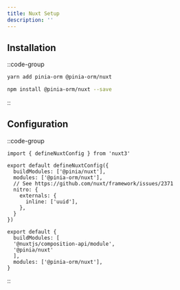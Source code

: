 ```yaml
---
title: Nuxt Setup
description: ''
---
```


## Installation

::code-group
  ```bash [Yarn]
  yarn add pinia-orm @pinia-orm/nuxt
  ```
  ```bash [NPM]
  npm install @pinia-orm/nuxt --save
  ```
::

## Configuration

::code-group
  ```ts{} [Nuxt 3]
  import { defineNuxtConfig } from 'nuxt3'
  
  export default defineNuxtConfig({
    buildModules: ['@pinia/nuxt'],
    modules: ['@pinia-orm/nuxt'],
    // See https://github.com/nuxt/framework/issues/2371
    nitro: {
      externals: {
        inline: ['uuid'],
      },
    }
  })
  ```
  ```js{} [Nuxt 2]
  export default {
    buildModules: [
    '@nuxtjs/composition-api/module',
    '@pinia/nuxt'
    ],
    modules: ['@pinia-orm/nuxt'],
  }
  ```
::

